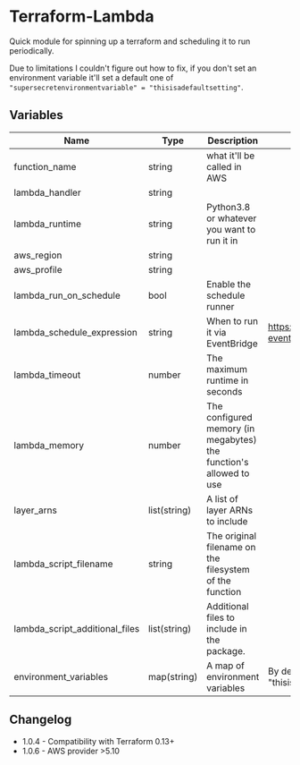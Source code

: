 # Terraform-Lambda

Quick module for spinning up a terraform and scheduling it to run periodically.

Due to limitations I couldn't figure out how to fix, if you don't set an environment variable it'll set a default one of `"supersecretenvironmentvariable" = "thisisadefaultsetting"`.

## Variables

| Name | Type | Description | Notes |
| ---  | --- | --- | --- |
| function_name | string | what it'll be called in AWS | |
| lambda_handler | string |  | |
| lambda_runtime | string | Python3.8 or whatever you want to run it in | |
| aws_region | string | | |
| aws_profile | string | | |
| lambda_run_on_schedule | bool | Enable the schedule runner | |
| lambda_schedule_expression | string | When to run it via EventBridge | https://docs.aws.amazon.com/eventbridge/latest/userguide/scheduled-events.html |
| lambda_timeout | number | The maximum runtime in seconds | |
| lambda_memory | number | The configured memory (in megabytes) the function's allowed to use | |
| layer_arns | list(string) | A list of layer ARNs to include | |
| lambda_script_filename | string | The original filename on the filesystem of the function | |
| lambda_script_additional_files | list(string) | Additional files to include in the package. | |
| environment_variables | map(string) | A map of environment variables | By default, it'll set "supersecretenvironmentvariable" = "thisisadefaultsetting"|

## Changelog

- 1.0.4 - Compatibility with Terraform 0.13+
- 1.0.6 - AWS provider >5.10

